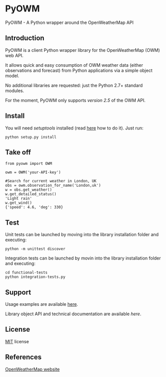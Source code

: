PyOWM
=====
PyOWM - A Python wrapper around the OpenWeatherMap API

Introduction
------------
PyOWM is a client Python wrapper library for the OpenWeatherMap (OWM) web API.

It allows quick and easy consumption of OWM weather data (either observations 
and forecast) from Python applications via a simple object model.

No additional libraries are requested: just the Python 2.7+ standard modules.

For the moment, PyOWM only supports _version 2.5_ of the OWM API.

Install
-------
You will need _setuptools_ installed (read [here](https://pypi.python.org/pypi/setuptools) 
how to do it). Just run:

    python setup.py install

Take off
--------
    from pyowm import OWM

    owm = OWM('your-API-key')
    
    #Search for current weather in London, UK
    obs = owm.observation_for_name('London,uk')
    w = obs.get_weather()
    w.get_detailed_status()
    'Light rain'
    w.get_wind()
    {'speed': 4.6, 'deg': 330}

Test
----
Unit tests can be launched by moving into the library installation folder and 
executing:

    python -m unittest discover
    
Integration tests can be launched by movin into the library installation folder
and executing:

    cd functional-tests
    python integration-tests.py  

Support
-------
Usage examples are available [here](https://github.com/csparpa/pyowm/blob/master/docs/usage-examples.md).

Library object API and technical documentation are available _here_.

License
-------
[MIT](https://github.com/csparpa/pyowm/blob/master/LICENSE) license

References
----------
[OpenWeatherMap website](http://openweathermap.org/)

